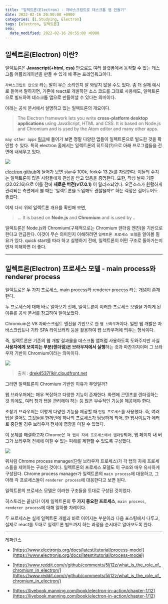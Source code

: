 ```yaml
---
title: "일렉트론(Electron) - 자바스크립트로 데스크톱 앱 만들기"
date: 2022-02-16 20:50:00 +0900
categories: [1.Studying, Electron]
tags: [electron, 일렉트론]
seo:
  date_modified: 2022-02-16 20:55:00 +0900
---
```


## **일렉트론(Electron) 이란?**

일렉트론은 **Javascript(+html, css)** 만으로도 여러 플랫폼에서 동작할 수 있는 데스크톱 어플리케이션을 만들 수 있게 해 주는 프레임워크이다.

`자바스크립트 만으로` 라는 말이 무슨 소리인지 잘 와닿지 않을 수도 있다. 좀 더 실제 예시로 들어서 말하자면, 기존에 react로 개발하던 소스 코드를 그대로 사용해도, 일렉트론으로 빌드하여 데스크톱 앱으로 만들어낼 수 있다는 의미이다.

아래는 공식 문서에서 설명하고 있는 일렉트론의 개요이다.

> The Electron framework lets you write **cross-platform desktop applications** using JavaScript, HTML and CSS. It is based on Node.js and Chromium and is used by the Atom editor and many other apps.

`may other apps` [링크](https://www.electronjs.org/apps)에 들어가 보면 정말 다양한 앱들이 일렉트론으로 빌드한 것을 확인할 수 있다. 특히 electron 홈에서는 일렉트론의 히트작(?)으로 아래 프로그램들을 전면에 내세우고 있다.

![](https://i.imgur.com/wiB470E.png)

[electron github](https://github.com/electron/electron)에 들어가 보면 star수 100k, fork수 13.2k를 자랑한다. 이들의 수치는 일렉트론이 많은 사람들에게 관심을 받고 있음을 증명한다. 또한, 작성 날짜 기준(22.02.16)으로 이틀 전에 **새로운 버전(v17.0.1)** 이 릴리즈되었다. 오픈소스가 원활하게 관리되는 측면에서 볼 때는 '일렉트론을 도입해도 괜찮을까?' 하는 걱정은 접어두어도 좋겠다.

이제 다시 위의 일렉트론 개요를 확인해 보면,
> ... It is based on **Node.js** and **Chromium** and is used by ..

일렉트론은 Node.js와 Chromium(구체적으로는 Chromium 렌더링 엔진)을 기반으로 한다고 언급한다. 이것이 무슨 의미인지 이해하려면 `일렉트론 프로세스 모델`을 알아볼 필요가 있다. quick start를 따라 하고 실행하기 전에, 일렉트론이 어떤 구조로 돌아가는지 먼저 이해하면 더 좋다.

---

## **일렉트론(Electron) 프로세스 모델 - main process와 renderer process**

일렉트로은 두 가지 프로세스, main process와 renderer process 라는 개념이 존재한다.

두 프로세스에 대해 바로 알아보기 전에, 일렉트론이 이러한 프로세스 모델을 가지게 된 이유를 공식 문서를 참고하여 알아보았다.

Chromium은 V8 자바스크립트 엔진을 기반으로 한 `웹 브라우저`이다. 일반 웹 개발은 자바스크립트나 기타 SPA 라이브러리 등을 활용하여 웹 브라우저에 띄우는 형식이다.

즉, 일렉트론은 기존의 웹 개발 결과물을 데스크톱 앱처럼 사용하도록 도와주지만 사실 **사용자에게 보여지는 부분(렌더링)은 브라우저에서 실행**하는 것과 마찬가지이며 그 브라우저 기반이 Chromium이라는 의미이다. 

![](https://drek4537l1klr.cloudfront.net/kinney/Figures/01fig02.jpg)
> 출처 : [drek4537l1klr.cloudfront.net](drek4537l1klr.cloudfront.net)

그러면 일렉트론이 Chromium 기반인 이유가 무엇일까?

웹 브라우저에는 매우 복잡하고 다양한 기능이 존재한다. 화면에 콘텐츠를 렌더링하는 것 외에도, 여러 창과 탭을 관리해야 하는 등 많은 부수적인 기능을 제공해야 한다.

초창기 브라우저는 이렇게 다양한 기능을 제공할 때 `단일 프로세스`를 사용했다. 즉, 여러 탭을 열어도 그것들을 한꺼번에 하나의 프로세스가 담당하게 되어, 한 웹사이트가 에러로 중단될 경우 브라우저 전체에 영향을 미칠 수 있었다.

이 문제를 해결하고자 Chrome은 `각 탭이 자체 프로세스에서 렌더링`되어, 웹 페이지 내 버그가 브라우저 전체에 미칠 수 있는 피해를 제한할 수 있도록 구성했다.

![](https://www.electronjs.org/assets/images/chrome-processes-0506d3984ec81aa39985a95e7a29fbb8.png)

위처럼 Chrome process manager(단일 브라우저 프로세스)가 각 탭의 자체 프로세스들을 제어하는 구조인 것이다. 일렉트론의 프로세스 모델도 이 구조와 매우 유사하게 구성된다. Chrome process manager가 일렉트론의 `main process`에 대응하고, 그 아래 각 프로세스들이 `renderer process`에 대응한다고 보면 된다.

일렉트론의 프로세스 모델은 이러한 구조들을 토대로 구성된 것이었다. 

히스토리는 끝났다! 이제 일렉트론의 **두 가지 중요한 프로세스**, `main process`, `renderer process`에 대해 알아볼 차례이다.

두 프로세스는 실제 일렉트론 개발과 바로 이어지는 부분이라 다음 포스팅에서 다루고, 실제로 react를 토대로 일렉트론 빌드까지 하는 과정을 순서대로 알아보도록 한다.

---
레퍼런스

- [https://www.electronjs.org/docs/latest/tutorial/process-model](https://www.electronjs.org/docs/latest/tutorial/process-model)

- [https://www.reddit.com/r/github/comments/5lj12z/what_is_the_role_of_chromium_in_electron/](https://www.reddit.com/r/github/comments/5lj12z/what_is_the_role_of_chromium_in_electron/)

- [https://livebook.manning.com/book/electron-in-action/chapter-1/12](https://livebook.manning.com/book/electron-in-action/chapter-1/12)
